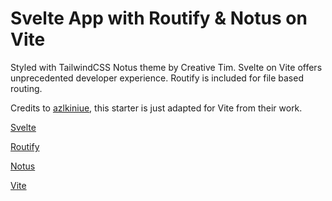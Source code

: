 # Svelte App with Routify & Notus on Vite

Styled with TailwindCSS Notus theme by Creative Tim. Svelte on Vite offers unprecedented developer experience. Routify is included for file based routing.

Credits to [azlkiniue](https://github.com/azlkiniue/routify-notus), this starter is just adapted for Vite from their work.

[Svelte](https://svelte.dev/)

[Routify](https://routify.dev/)

[Notus](https://www.creative-tim.com/product/notus-svelte)

[Vite](https://vitejs.dev/)
